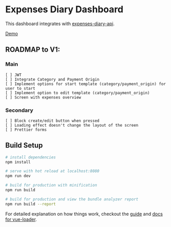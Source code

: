 # Expenses Diary Dashboard

This dashboard integrates with [expenses-diary-api][expenses-diary-api].

[Demo][Demo]

## ROADMAP to V1:

### Main

    [ ] JWT
    [ ] Integrate Category and Payment Origin
    [ ] Implement options for start template (category/payment_origin) for user to start
    [ ] Implement option to edit template (category/payment_origin)
    [ ] Screen with expenses overview

### Secondary

    [ ] Block create/edit button when pressed
    [ ] Loading effect doesn't change the layout of the screen
    [ ] Prettier forms


## Build Setup

``` bash
# install dependencies
npm install

# serve with hot reload at localhost:8080
npm run dev

# build for production with minification
npm run build

# build for production and view the bundle analyzer report
npm run build --report
```

For detailed explanation on how things work, checkout the [guide](http://vuejs-templates.github.io/webpack/) and [docs for vue-loader](http://vuejs.github.io/vue-loader).


[expenses-diary-api]: https://github.com/otrabalhador/expenses-diary-api
[Demo]: https://expenses-diary.herokuapp.com/#/